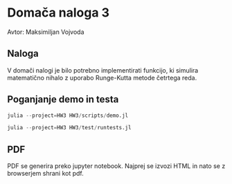 # Domača naloga 3

Avtor: Maksimiljan Vojvoda


## Naloga

V domači nalogi je bilo potrebno implementirati funkcijo, ki simulira matematično nihalo z uporabo Runge-Kutta metode četrtega reda.

## Poganjanje demo in testa

```jl
julia --project=HW3 HW3/scripts/demo.jl
```

```jl
julia --project=HW3 HW3/test/runtests.jl
```

## PDF

PDF se generira preko jupyter notebook.
Najprej se izvozi HTML in nato se z browserjem shrani kot pdf.


